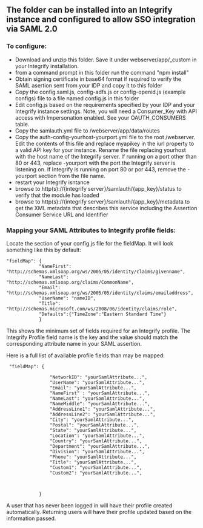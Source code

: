 ## The folder can be installed into an Integrify instance and configured to allow SSO integration via SAML 2.0

### To configure:

* Download and unzip this folder. Save it under webserver/app/_custom in your Integrify installation.
* from a command prompt in this folder run the command "npm install"
* Obtain signing certificate in base64 format if required to verify the SAML asertion sent from your IDP and copy it to this folder
* Copy the config.saml.js, config-adfs.js or config-openid.js (example configs) file to a file named config.js in this folder
* Edit config.js based on the requirements specified by your IDP and your Integrify instance settings. Note, you will need a Consumer_Key with API access with Impersonation enabled. See your OAUTH_CONSUMERS table.
* Copy the samlauth.yml file to  /webserver/app/data/routes
* Copy the auth-config-yourhost-yourport.yml file to the root /webserver. Edit the contents of this file and replace myapikey in the iurl property to a valid API key for your instance.
Rename the file replacing yourhost with the host name of the Integrify server. If running on a port other than 80 or 443, replace -yourport with the port the Integrify server is listening on.
If Integrify is running on port 80 or por 443, remove the -yourport section from the file name.
* restart your Integrify isntance
* browse to http(s)://{integrify server}/samlauth/{app_key}/status to verify that the module has loaded
* browse to http(s)://{integrify server}/samlauth/{app_key}/metadata to get the XML metadata that describes this service including the Assertion Consumer Service URL and Identifier


### Mapping your SAML Attributes to Integrify profile fields:

Locate the section of your config.js file for the fieldMap. It will look something like this by default:

    "fieldMap": {
                "NameFirst": "http://schemas.xmlsoap.org/ws/2005/05/identity/claims/givenname",
                "NameLast": "http://schemas.xmlsoap.org/claims/CommonName",
                "Email": "http://schemas.xmlsoap.org/ws/2005/05/identity/claims/emailaddress",
                "UserName": "nameID",
                "Title": "http://schemas.microsoft.com/ws/2008/06/identity/claims/role",
                "Defaults":{"TimeZone":"Eastern Standard Time"}
                }
            
            
This shows the minimum set of fields required for an Integrify profile. The Integrify Profile field name is the key and the value should match the 
corresponding attribute name in your SAML assertion.

Here is a full list of available profile fields than may be mapped:

     "fieldMap": {
                  
                    "NetworkID": "yourSamlAttribute...",          
                    "UserName": "yourSamlAttribute...",               
                    "Email": "yourSamlAttribute...",        
                    "NameFirst" : "yourSamlAttribute...",              
                    "NameLast": "yourSamlAttribute...",                
                    "NameMiddle": "yourSamlAttribute...",               
                    "AddressLine1": "yourSamlAttribute...", 
                    "AddressLine2": "yourSamlAttribute...",          
                    "City": "yourSamlAttribute...", 
                    "Postal": "yourSamlAttribute...",             
                    "State": "yourSamlAttribute...",          
                    "Location": "yourSamlAttribute...",            
                    "Country": "yourSamlAttribute...",           
                    "Department": "yourSamlAttribute...",               
                    "Division": "yourSamlAttribute...",        
                    "Phone": "yourSamlAttribute...",                      
                    "Title": "yourSamlAttribute...",              
                    "Custom1": "yourSamlAttribute...", 
                    "Custom2": "yourSamlAttribute...", 

                    
    
                }
                
A user that has never been logged in will have their profile created automatically. Returning users will have their profile updated based on the information passed.
